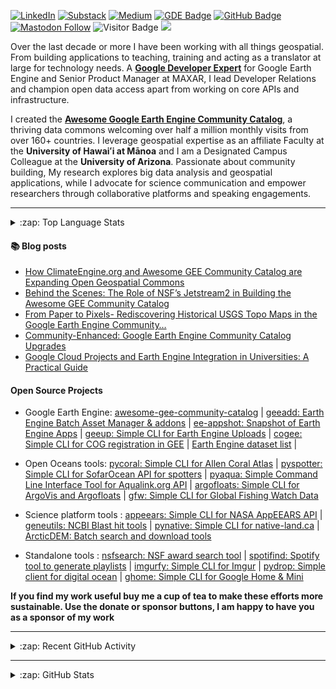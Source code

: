 [![LinkedIn](https://img.shields.io/badge/LinkedIn-0077B5?style=plastic&logo=linkedin&logoColor=white)](https://www.linkedin.com/in/samapriya/)
[![Substack](https://img.shields.io/badge/Substack-FF6719.svg?style=flat&logo=Substack&logoColor=white)](https://datacommons.substack.com/)
[![Medium](https://img.shields.io/badge/Medium-12100E?style=flat&logo=medium&logoColor=white)](https://medium.com/@samapriyaroy)
[![GDE Badge](https://img.shields.io/badge/GDE-Google%20Earth%20Engine-orange)](https://g.dev/samapriya)
[![GitHub Badge](https://img.shields.io/github/followers/samapriya?style=social)](https://github.com/samapriya?tab=followers)
[![Mastodon Follow](https://img.shields.io/mastodon/follow/109627075086849826?domain=https%3A%2F%2Fmapstodon.space%2F)](https://mapstodon.space/@samapriya)
![Visitor Badge](https://visitor-badge.laobi.icu/badge?page_id=samapriya.samapriya)
[![](https://img.shields.io/static/v1?label=Sponsor&message=%E2%9D%A4&logo=GitHub&color=%23fe8e86)](https://github.com/sponsors/samapriya)

Over the last decade or more I have been working with all things geospatial. From building applications to teaching, training and acting as a translator at large for technology needs. A [**Google Developer Expert**](https://g.dev/samapriya) for Google Earth Engine and Senior Product Manager at MAXAR, I lead Developer Relations and champion open data access apart from working on core APIs and infrastructure. 

I created the [**Awesome Google Earth Engine Community Catalog**](https://gee-community-catalog.org/), a thriving data commons welcoming over half a million monthly visits from over 160+ countries. I leverage geospatial expertise as an affiliate Faculty at the **University of Hawaiʻi at Mānoa** and I am a Designated Campus Colleague at the **University of Arizona**. Passionate about community building, My research explores big data analysis and geospatial applications, while I advocate for science communication and empower researchers through collaborative platforms and speaking engagements.

---
<details>
  <summary>:zap: Top Language Stats</summary>
  
  <img align="center" alt="Samapriya Roy's Top Language Stats" src="https://github-readme-stats-seven-hazel.vercel.app/api/top-langs/?username=samapriya&exclude_repo=training-workshop,education-research,&layout=compact" />

</details>

#### :books: Blog posts
<!-- BLOG-POST-LIST:START -->
- [How ClimateEngine.org and Awesome GEE Community Catalog are Expanding Open Geospatial Commons](https://samapriyaroy.medium.com/how-climateengine-org-and-awesome-gee-community-catalog-are-expanding-open-geospatial-commons-30120b1bfbaf?source=rss-3a3f6dbb93ce------2)
- [Behind the Scenes: The Role of NSF’s Jetstream2 in Building the Awesome GEE Community Catalog](https://samapriyaroy.medium.com/behind-the-scenes-the-role-of-nsfs-jetstream2-in-building-the-awesome-gee-community-catalog-3f563b8cb9f0?source=rss-3a3f6dbb93ce------2)
- [From Paper to Pixels- Rediscovering Historical USGS Topo Maps in the Google Earth Engine Community…](https://samapriyaroy.medium.com/from-paper-to-pixels-rediscovering-historical-usgs-topo-maps-in-the-google-earth-engine-community-f514c97c46a?source=rss-3a3f6dbb93ce------2)
- [Community-Enhanced: Google Earth Engine Community Catalog Upgrades](https://samapriyaroy.medium.com/community-enhanced-google-earth-engine-community-catalog-upgrades-66d4b7076826?source=rss-3a3f6dbb93ce------2)
- [Google Cloud Projects and Earth Engine Integration in Universities: A Practical Guide](https://samapriyaroy.medium.com/google-cloud-projects-and-earth-engine-integration-in-universities-a-practical-guide-fb16d8dad14a?source=rss-3a3f6dbb93ce------2)
<!-- BLOG-POST-LIST:END -->

#### Open Source Projects 

* Google Earth Engine: [awesome-gee-community-catalog](https://gee-community-catalog.org/) | [geeadd: Earth Engine Batch Asset Manager & addons](https://geeadd.geetools.xyz) | [ee-appshot: Snapshot of Earth Engine Apps](https://github.com/samapriya/ee-appshot) | [geeup: Simple CLI for Earth Engine Uploads](https://geeup.geetools.xyz) | [cogee: Simple CLI for COG registration in GEE](https://cogee.geetools.xyz) | [Earth Engine dataset list](https://github.com/samapriya/Earth-Engine-Datasets-List) | 
* Open Oceans tools: [pycoral: Simple CLI for Allen Coral Atlas](https://pycoral.openoceans.xyz) | [pyspotter: Simple CLI for SofarOcean API for spotters](https://pyspotter.openoceans.xyz) | [pyaqua: Simple Command Line Interface Tool for Aqualink.org API](https://pyaqua.openoceans.xyz) | [argofloats: Simple CLI for ArgoVis and Argofloats](https://samapriya.github.io/argofloats/) | [gfw: Simple CLI for Global Fishing Watch Data](https://samapriya.github.io/gfw)

* Science platform tools : [appeears: Simple CLI for NASA AppEEARS API](https://github.com/samapriya/appeears) | [geneutils: NCBI Blast hit tools](https://github.com/samapriya/geneutils) | [pynative: Simple CLI for native-land.ca](https://github.com/samapriya/pynative) | [ArcticDEM: Batch search and download tools](https://github.com/samapriya/ArcticDEM-Batch-Pipeline) 

* Standalone tools : [nsfsearch: NSF award search tool](https://github.com/samapriya/nsfsearch) | [spotifind: Spotify tool to generate playlists](https://github.com/samapriya/spotifind) | [imgurfy: Simple CLI for Imgur](https://github.com/samapriya/imgurfy) | [pydrop: Simple client for digital ocean](https://github.com/samapriya/pydrop) | [ghome: Simple CLI for Google Home & Mini](https://github.com/samapriya/ghome)


**If you find my work useful buy me a cup of tea to make these efforts more sustainable. Use the donate or sponsor buttons, I am happy to have you as a sponsor of my work**


---

<details>
  <summary>:zap: Recent GitHub Activity</summary>
  
<!--START_SECTION:activity-->
1. 🗣 Commented on [#328](https://github.com/samapriya/awesome-gee-community-datasets/issues/328#issuecomment-2710896812) in [samapriya/awesome-gee-community-datasets](https://github.com/samapriya/awesome-gee-community-datasets)
2. 🔒 Closed issue [#328](https://github.com/samapriya/awesome-gee-community-datasets/issues/328) in [samapriya/awesome-gee-community-datasets](https://github.com/samapriya/awesome-gee-community-datasets)
3. 🗣 Commented on [#329](https://github.com/samapriya/awesome-gee-community-datasets/issues/329#issuecomment-2710894060) in [samapriya/awesome-gee-community-datasets](https://github.com/samapriya/awesome-gee-community-datasets)
4. 🔒 Closed issue [#329](https://github.com/samapriya/awesome-gee-community-datasets/issues/329) in [samapriya/awesome-gee-community-datasets](https://github.com/samapriya/awesome-gee-community-datasets)
5. 🗣 Commented on [#20](https://github.com/samapriya/gee_asset_manager_addon/issues/20#issuecomment-2705714441) in [samapriya/gee_asset_manager_addon](https://github.com/samapriya/gee_asset_manager_addon)
<!--END_SECTION:activity-->

</details>

---

<details>
  <summary>:zap: GitHub Stats</summary>

  <img align="left" alt="Samapriya Roy's GitHub Stats" src="https://github-readme-stats-seven-hazel.vercel.app/api?username=samapriya&show_icons=true&theme=dark&count_private=true" />

</details>

